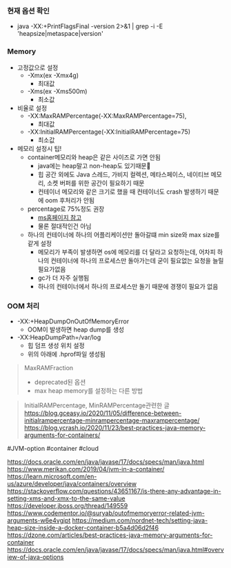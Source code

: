 ### 현재 옵션 확인
- java -XX:+PrintFlagsFinal -version 2>&1 | grep -i -E 'heapsize|metaspace|version'

### Memory
- 고정값으로 설정
	- -Xmx(ex -Xmx4g)
		- 최대값
	- -Xms(ex -Xms500m)
		- 최소값
- 비율로 설정
	- -XX:MaxRAMPercentage(-XX:MaxRAMPercentage=75),
		- 최대값
	- -XX:InitialRAMPercentage(-XX:InitialRAMPercentage=75)
		- 최소값
- 메모리 설정시 팁!
	- container메모리와 heap은 같은 사이즈로 가면 안됨
		- java에는 heap말고 non-heap도 있기때문
		- 힙 공간 외에도 Java 스레드, 가비지 컬렉션, 메타스페이스, 네이티브 메모리, 소켓 버퍼를 위한 공간이 필요하기 때문
		- 컨테이너 메모리와 같은 크기로 했을 때 컨테이너도 crash 발생하기 때문에 oom 후처리가 안됨
	- percentage로 75%정도 권장
		- [ms홈페이지 참고](https://learn.microsoft.com/en-us/azure/developer/java/containers/overview)
		- 물론 절대적인건 아님
	- 하나의 컨테이너에 하나의 어플리케이션만 돌아갈떄 min size와 max size를 같게 설정
		- 메모리가 부족이 발생하면 os에 메모리를 더 달라고 요청하는데, 어차피 하나의 컨테이너에 하나의 프로세스만 돌아가는데 굳이 필요없는 요청을 늘릴 필요가없음
		- gc가 더 자주 실행됨
		- 하나의 컨테이너에서 하나의 프로세스만 돌기 때문에 경쟁이 필요가 없음
### OOM 처리
- -XX:+HeapDumpOnOutOfMemoryError
	- OOM이 발생하면 heap dump를 생성
- -XX:HeapDumpPath=/var/log
	- 힙 덤프 생성 위치 설정
	- 위의 아래에 .hprof파일 생성됨

> MaxRAMFraction
> - deprecated된 옵션
> - max heap memory를 설정하는 다른 방법

> InitialRAMPercentage, MinRAMPercentage관련한 글
> https://blog.gceasy.io/2020/11/05/difference-between-initialrampercentage-minrampercentage-maxrampercentage/
> https://blog.ycrash.io/2020/11/23/best-practices-java-memory-arguments-for-containers/
> 

#JVM-option 
#container
#cloud

https://docs.oracle.com/en/java/javase/17/docs/specs/man/java.html
https://www.merikan.com/2019/04/jvm-in-a-container/
https://learn.microsoft.com/en-us/azure/developer/java/containers/overview
https://stackoverflow.com/questions/43651167/is-there-any-advantage-in-setting-xms-and-xmx-to-the-same-value
https://developer.jboss.org/thread/149559
https://www.codementor.io/@suryab/outofmemoryerror-related-jvm-arguments-w6e4vgipt
https://medium.com/nordnet-tech/setting-java-heap-size-inside-a-docker-container-b5a4d06d2f46
https://dzone.com/articles/best-practices-java-memory-arguments-for-container
https://docs.oracle.com/en/java/javase/17/docs/specs/man/java.html#overview-of-java-options
